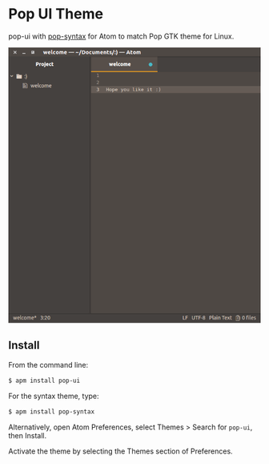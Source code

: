 # Pop UI Theme

pop-ui with [pop-syntax](https://atom.io/packages/pop-syntax) for Atom to match Pop GTK theme for Linux.

![A screenshot of your theme](https://raw.githubusercontent.com/iampepe/pop-ui/master/Screenshot%20from%202017-06-17%2022-54-19.png)

## Install

From the command line:

```bash
$ apm install pop-ui
```


For the syntax theme, type:

```bash
$ apm install pop-syntax
```

Alternatively, open Atom Preferences, select Themes > Search for `pop-ui`,
then Install.

Activate the theme by selecting the Themes section of Preferences.
